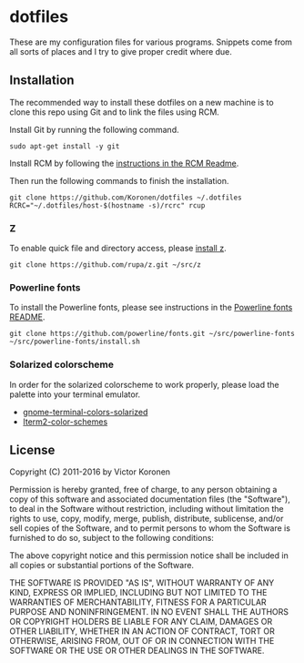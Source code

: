 # dotfiles

These are my configuration files for various programs.
Snippets come from all sorts of places and I try to give
proper credit where due.

## Installation

The recommended way to install these dotfiles on a new machine is to clone this
repo using Git and to link the files using RCM.

Install Git by running the following command.

    sudo apt-get install -y git

Install RCM by following the [instructions in the RCM
Readme](https://github.com/thoughtbot/rcm#Installation).

Then run the following commands to finish the installation.

    git clone https://github.com/Koronen/dotfiles ~/.dotfiles
    RCRC="~/.dotfiles/host-$(hostname -s)/rcrc" rcup

### Z

To enable quick file and directory access, please [install z](https://github.com/rupa/z#readme).

    git clone https://github.com/rupa/z.git ~/src/z

### Powerline fonts

To install the Powerline fonts, please see instructions in the
[Powerline fonts README](https://github.com/powerline/fonts#readme).

    git clone https://github.com/powerline/fonts.git ~/src/powerline-fonts
    ~/src/powerline-fonts/install.sh

### Solarized colorscheme

In order for the solarized colorscheme to work properly,
please load the palette into your terminal emulator.

* [gnome-terminal-colors-solarized](https://github.com/sigurdga/gnome-terminal-colors-solarized)
* [Iterm2-color-schemes](http://iterm2colorschemes.com/)

## License

Copyright (C) 2011-2016 by Victor Koronen

Permission is hereby granted, free of charge, to any person obtaining a copy
of this software and associated documentation files (the "Software"), to deal
in the Software without restriction, including without limitation the rights
to use, copy, modify, merge, publish, distribute, sublicense, and/or sell
copies of the Software, and to permit persons to whom the Software is
furnished to do so, subject to the following conditions:

The above copyright notice and this permission notice shall be included in
all copies or substantial portions of the Software.

THE SOFTWARE IS PROVIDED "AS IS", WITHOUT WARRANTY OF ANY KIND, EXPRESS OR
IMPLIED, INCLUDING BUT NOT LIMITED TO THE WARRANTIES OF MERCHANTABILITY,
FITNESS FOR A PARTICULAR PURPOSE AND NONINFRINGEMENT. IN NO EVENT SHALL THE
AUTHORS OR COPYRIGHT HOLDERS BE LIABLE FOR ANY CLAIM, DAMAGES OR OTHER
LIABILITY, WHETHER IN AN ACTION OF CONTRACT, TORT OR OTHERWISE, ARISING FROM,
OUT OF OR IN CONNECTION WITH THE SOFTWARE OR THE USE OR OTHER DEALINGS IN
THE SOFTWARE.
